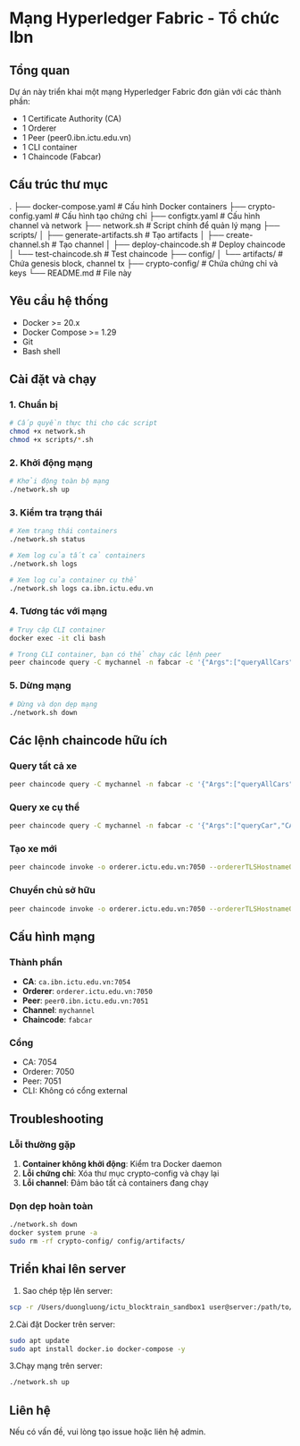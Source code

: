 # Mạng Hyperledger Fabric - Tổ chức Ibn

## Tổng quan

Dự án này triển khai một mạng Hyperledger Fabric đơn giản với các thành phần:

- 1 Certificate Authority (CA)
- 1 Orderer
- 1 Peer (peer0.ibn.ictu.edu.vn)
- 1 CLI container
- 1 Chaincode (Fabcar)

## Cấu trúc thư mục

.
├── docker-compose.yaml       # Cấu hình Docker containers
├── crypto-config.yaml        # Cấu hình tạo chứng chỉ
├── configtx.yaml            # Cấu hình channel và network
├── network.sh               # Script chính để quản lý mạng
├── scripts/
│   ├── generate-artifacts.sh # Tạo artifacts
│   ├── create-channel.sh     # Tạo channel
│   ├── deploy-chaincode.sh   # Deploy chaincode
│   └── test-chaincode.sh     # Test chaincode
├── config/
│   └── artifacts/           # Chứa genesis block, channel tx
├── crypto-config/           # Chứa chứng chỉ và keys
└── README.md               # File này

## Yêu cầu hệ thống

- Docker >= 20.x
- Docker Compose >= 1.29
- Git
- Bash shell

## Cài đặt và chạy

### 1. Chuẩn bị

```bash
# Cấp quyền thực thi cho các script
chmod +x network.sh
chmod +x scripts/*.sh
```

### 2. Khởi động mạng

```bash
# Khởi động toàn bộ mạng
./network.sh up
```

### 3. Kiểm tra trạng thái

```bash
# Xem trạng thái containers
./network.sh status

# Xem log của tất cả containers
./network.sh logs

# Xem log của container cụ thể
./network.sh logs ca.ibn.ictu.edu.vn
```

### 4. Tương tác với mạng

```bash
# Truy cập CLI container
docker exec -it cli bash

# Trong CLI container, bạn có thể chạy các lệnh peer
peer chaincode query -C mychannel -n fabcar -c '{"Args":["queryAllCars"]}'
```

### 5. Dừng mạng

```bash
# Dừng và dọn dẹp mạng
./network.sh down
```

## Các lệnh chaincode hữu ích

### Query tất cả xe

```bash
peer chaincode query -C mychannel -n fabcar -c '{"Args":["queryAllCars"]}'
```

### Query xe cụ thể

```bash
peer chaincode query -C mychannel -n fabcar -c '{"Args":["queryCar","CAR0"]}'
```

### Tạo xe mới

```bash
peer chaincode invoke -o orderer.ictu.edu.vn:7050 --ordererTLSHostnameOverride orderer.ictu.edu.vn --tls --cafile /opt/gopath/src/github.com/hyperledger/fabric/peer/crypto/ordererOrganizations/ictu.edu.vn/orderers/orderer.ictu.edu.vn/msp/tlscacerts/tlsca.ictu.edu.vn-cert.pem -C mychannel -n fabcar --peerAddresses peer0.ibn.ictu.edu.vn:7051 --tlsRootCertFiles /opt/gopath/src/github.com/hyperledger/fabric/peer/crypto/peerOrganizations/ibn.ictu.edu.vn/peers/peer0.ibn.ictu.edu.vn/tls/ca.crt -c '{"Args":["createCar","CAR11","Honda","Civic","Red","Alice"]}'
```

### Chuyển chủ sở hữu

```bash
peer chaincode invoke -o orderer.ictu.edu.vn:7050 --ordererTLSHostnameOverride orderer.ictu.edu.vn --tls --cafile /opt/gopath/src/github.com/hyperledger/fabric/peer/crypto/ordererOrganizations/ictu.edu.vn/orderers/orderer.ictu.edu.vn/msp/tlscacerts/tlsca.ictu.edu.vn-cert.pem -C mychannel -n fabcar --peerAddresses peer0.ibn.ictu.edu.vn:7051 --tlsRootCertFiles /opt/gopath/src/github.com/hyperledger/fabric/peer/crypto/peerOrganizations/ibn.ictu.edu.vn/peers/peer0.ibn.ictu.edu.vn/tls/ca.crt -c '{"Args":["changeCarOwner","CAR11","Bob"]}'
```

## Cấu hình mạng

### Thành phần

- **CA**: `ca.ibn.ictu.edu.vn:7054`
- **Orderer**: `orderer.ictu.edu.vn:7050`
- **Peer**: `peer0.ibn.ictu.edu.vn:7051`
- **Channel**: `mychannel`
- **Chaincode**: `fabcar`

### Cổng

- CA: 7054
- Orderer: 7050
- Peer: 7051
- CLI: Không có cổng external

## Troubleshooting

### Lỗi thường gặp

1. **Container không khởi động**: Kiểm tra Docker daemon
2. **Lỗi chứng chỉ**: Xóa thư mục crypto-config và chạy lại
3. **Lỗi channel**: Đảm bảo tất cả containers đang chạy

### Dọn dẹp hoàn toàn

```bash
./network.sh down
docker system prune -a
sudo rm -rf crypto-config/ config/artifacts/
```

## Triển khai lên server

1. Sao chép tệp lên server:

```bash
scp -r /Users/duongluong/ictu_blocktrain_sandbox1 user@server:/path/to/destination
```

2.Cài đặt Docker trên server:

```bash
sudo apt update
sudo apt install docker.io docker-compose -y
```

3.Chạy mạng trên server:

```bash
./network.sh up
```

## Liên hệ

Nếu có vấn đề, vui lòng tạo issue hoặc liên hệ admin.
